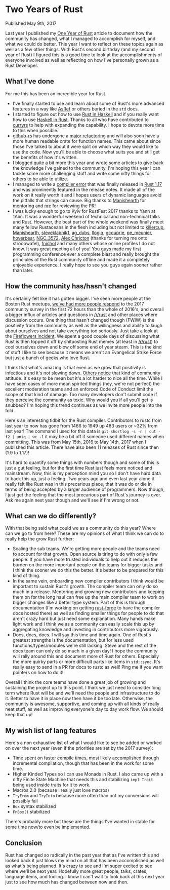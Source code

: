 # Two Years of Rust
Published May 9th, 2017

Last year I published my [One Year of Rust](https://mgattozzi.com/1-year-of-rust)
article to document how the community has changed, what I managed to accomplish
for myself, and what we could do better. This year I want to reflect on these
topics again as well as a few other things. With Rust's second birthday (and my
second year of Rust) I figured this is a good time to look at the
accomplishments of everyone involved as well as reflecting on how I've
personally grown as a Rust Developer.

## What I've done
For me this has been an incredible year for Rust.

- I've finally started to use and learn about some of Rust's more advanced
  features in a way like
  [AsRef](https://twitter.com/mgattozzi/status/854703245347913729) or others
  buried in the `std` docs.
- I started to figure out how to use
  [Rust in Haskell](https://mgattozzi.com/haskell-rust) and if you really want
  how to use [Haskell in Rust](https://mgattozzi.com/rust-haskell).
  Thanks to all who have contributed to
  [curryrs](https://github.com/mgattozzi/curryrs) to help with expanding the
  capability. I hope to devote more time to this when possible.
- [github-rs](https://github.com/mgattozzi/github-rs) has undergone a
  [major refactoring](https://mgattozzi.com/refactor-rust) and will also soon
  have a more human readable crate for function names. This came about since
  those I've talked to about it were split on which way they would like to use
  the code. Now you'll be able to choose what suits you and still get the
  benefits of how it's written.
- I blogged quite a bit more this year and wrote some articles to give back the
  knowledge I've gained to the community. I'm hoping this year I can tackle some
  more challenging stuff and write some nifty things for others to be able to
  utilize.
- I managed to write a
  [compiler error](https://github.com/rust-lang/rust/pull/39116) that was
  finally released in
  [Rust 1.17](https://blog.rust-lang.org/2017/04/27/Rust-1.17.html) and was
  prominently featured in the release notes. It made all of the
  work on it really worth it and I hopes users of dynamic languages avoid the
  pitfalls that strings can cause. Big thanks to
  [Manishearth](https://github.com/Manishearth) for mentoring
  and [nrc](https://github.com/nrc) for reviewing the PR!
- I was lucky enough to go to Kyiv for RustFest 2017 thanks to Yann at 1Aim. It
  was a wonderful weekend of technical and non-technical talks and Rust.
  However, the best part of the whole weekend was finally meet many fellow
  Rustaceans in the flesh including but not limited to
  [killercup](https://github.com/killercup),
  [Manishearth](https://github.com/Manishearth),
  [steveklabnik1](https://github.com/steveklabnik),
  [ag_dubs](https://twitter.com/ag_dubs),
  [llogiq](https://github.com/llogiq),
  [gcouprie](https://twitter.com/gcouprie),
  [pe_meunier](https://twitter.com/pe_meunier),
  [hoverbear](https://github.com/Hoverbear),
  [NGC_3572](https://twitter.com/NGC_3572),
  [Alex Chricton](https://github.com/alexcrichton) (thanks for turning me onto
  stroopwafel), [fnichol](https://twitter.com/fnichol) and many others whose
  online profiles I do not know. It was great meeting all of you! You guys made
  my first programming conference ever a complete blast and really brought the
  principles of the Rust community offline and made it a completely enjoyable
  experience. I really hope to see you guys again sooner rather than later.

## How the community has/hasn't changed
It's certainly felt like it has gotten bigger. I've seen more people at the
Boston Rust meetups,
[we've had more people
respond](https://twitter.com/jntrnr/status/861305270852399105) to the 2017
community survey in the first 72 hours than the whole of 2016's, and overall a
bigger influx of articles and questions in [/r/rust](https://reddit.com/r/rust)
and other places where discussion occurs. One thing that hasn't changed though
(FWIW) is the positivity from the community as well as the willingness and
ability to laugh about ourselves and not take everything too seriously. Just
take a look at the [Fireflowers incident](https://brson.github.io/fireflowers/).
We spent a good couple days of discussing what Rust is then topped it off by
shitposting Rust memes (at least in [/r/rust](https://reddit.com/r/rust)) to
cool ourselves down and blow off some end of year steam. This is the kind of
stuff I like to see because it means we aren't an Evangelical Strike Force but
just a bunch of geeks who love Rust.

I think that what's amazing is that even as we grow that positivity is
infectious and it's not slowing down.
[Others notice](https://twitter.com/sehurlburt/status/858616307708592130) that
kind of community attitude. It's easy to be mean but it's a lot harder to nice
all the time. While I have seen cases of more mean spirited things (hey, we're
not perfect) the
excellent moderation teams and an enforced Code of Conduct limit the scope of
that kind of damage. Too many developers don't submit code if they perceive
the community as toxic. Why would you if all you'll get is snubbed? I'm hoping
this trend continues as we invite more people into the fold.

Here's an interesting tidbit for the Rust compiler. Contributors to rustc from
last year to now has gone from 1466 to 1949 up 483 users or ~32% from last year!
The command I used for this data is
`git shortlog -s -n | cut -f2 | uniq | wc -l` it may be a bit off if someone
used different names when committing. This was from May 15th, 2016 to May 14th,
2017 when I published this article. There have also been 11 releases of Rust
since then (1.9 to 1.17)!

It's hard to quantify some things with numbers though and some of this is just a
gut feeling, but for the first time Rust just feels more noticed and mainstream.
Now, this is my perception mind you so I don't have hard data to back this up,
just a feeling. Two years ago and even last year alone it really felt like Rust
was in this precarious place, that it was do or die in terms of being accepted
by a larger audience of programmers. Now though, I just get the feeling that the
most precarious part of Rust's journey is over. Ask me again next year though
and we'll see if I'm wrong or not.

## What can we do differently?
With that being said what could we as a community do this year? Where can we go
to from here? These are my opinions of what I think we can do to really help the
grow Rust further:

- Scaling the sub teams. We're getting more people and the teams need to account
  for that growth. Open source is tiring to do with only a few people. If you
  have more trusted individuals to help out it reduces the burden on the more
  important people on the teams for bigger tasks and I think the sooner we do
  this the better. It's better to be prepared for this kind of thing.
- In the same vein, onboarding new compiler contributors I think would be
  important to sustain Rust's growth. The compiler team
  can only do so much in a release. Mentoring and growing new contributors and
  keeping them on for the long haul can free up the main compiler team to work
  on bigger changes like a better type system. Part of this is through
  documentation (I'm working on getting
  [rust-forge](https://github.com/rust-lang-nursery/rust-forge) to have the
  compiler docs hosted there) as well as finding smaller things for people to do
  that aren't crazy hard but just need some explanation. Many hands make light
  work and I think we as a community can easily scale this up by aggregating
  knowledge and investing in contributors more vigorously.
- Docs, docs, docs. I will say this time and time again. One of Rust's greatest
  strengths is the documentation, but for less used functions/types/modules
  we're still lacking. Steve and the rest of the docs team can only do so much
  in a given day! I hope the community will rally around this and document more
  of Rust for others. Especially the more quirky parts or more difficult parts
  like items in `std::sync`. It's really easy to send in a PR for docs to rustc
  as well! Ping me if you want pointers on how to do it!

Overall I think the core teams have done a great job of growing and sustaining
the project up to this point. I think we just need to consider long term where
Rust will be and we'll need the people and infrastructure to do it. Better to
have it in place now then have it be too late. Otherwise, the community is
awesome, supportive, and coming up with all kinds of really neat stuff, as well
as improving everyone's day to day work flow. We should keep that up!

## My wish list of lang features
Here's a non exhaustive list of what I would like to see be added or worked on
over the next year (even if the priorities are set by the 2017 survey):

- Time spent on faster compile times, most likely accomplished through
  incremental compilation, though that has been in the work for some time.
- Higher Kinded Types so I can use Monads in Rust. I also came up with a
  nifty Finite State Machine that needs this and stabilizing `impl Trait` being
  used inside traits for it to work.
- Macros 2.0 (because I really just love macros)
- `TryFrom` and `TryInto` because more often than not my conversions will
  possibly fail
- `Box` syntax stabilized
- `FnBox()` stabilized

There's probably more but these are the things I've wanted in stable for some
time now/to even be implemented.

## Conclusion
Rust has changed so radically in the past year that as I've written this and
looked back it just blows my mind on all that has been accomplished as well as
what's being planned. It's crazy to see and I'm super excited to see where we'll
be next year. Hopefully more great people, talks, crates, language items, and
tooling. I know I can't wait to look back at this next year just to see how much
has changed between now and then.
